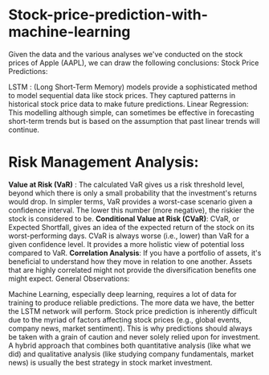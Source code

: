# Stock-price-prediction-with-machine-learning

Given the data and the various analyses we've conducted on the stock prices of Apple (AAPL), we can draw the following conclusions:
Stock Price Predictions:

LSTM :
(Long Short-Term Memory) models provide a sophisticated method to model sequential data like stock prices. They captured patterns in historical stock price data to make future predictions.
Linear Regression:
 This modelling although simple, can sometimes be effective in forecasting short-term trends but is based on the assumption that past linear trends will continue.

# Risk Management Analysis:

**Value at Risk (VaR)** : The calculated VaR gives us a risk threshold level, beyond which there is only a small probability that the investment's returns would drop. In simpler terms, VaR provides a worst-case scenario given a confidence interval. The lower this number (more negative), the riskier the stock is considered to be.
**Conditional Value at Risk (CVaR)**: CVaR, or Expected Shortfall, gives an idea of the expected return of the stock on its worst-performing days. CVaR is always worse (i.e., lower) than VaR for a given confidence level. It provides a more holistic view of potential loss compared to VaR.
**Correlation Analysis**: If you have a portfolio of assets, it's beneficial to understand how they move in relation to one another. Assets that are highly correlated might not provide the diversification benefits one might expect.
General Observations:

Machine Learning, especially deep learning, requires a lot of data for training to produce reliable predictions. The more data we have, the better the LSTM network will perform.
Stock price prediction is inherently difficult due to the myriad of factors affecting stock prices (e.g., global events, company news, market sentiment). This is why predictions should always be taken with a grain of caution and never solely relied upon for investment.
A hybrid approach that combines both quantitative analysis (like what we did) and qualitative analysis (like studying company fundamentals, market news) is usually the best strategy in stock market investment.
